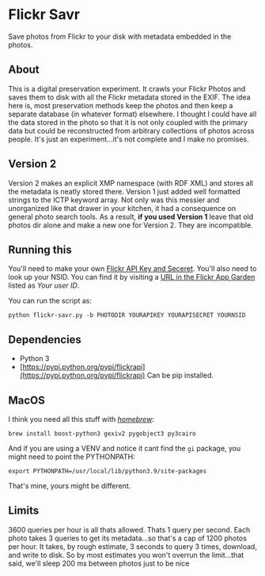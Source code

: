 # Flickr Savr

Save photos from Flickr to your disk with metadata embedded in the
photos.

## About

This is a digital preservation experiment.  It crawls your Flickr
Photos and saves them to disk with all the Flickr metadata stored in
the EXIF.  The idea here is, most preservation methods keep the photos
and then keep a separate database (in whatever format) elsewhere.  I
thought I could have all the data stored in the photo so that it is
not only coupled with the primary data but could be reconstructed from
arbitrary collections of photos across people.  It's just an
experiment...it's not complete and I make no promises.

## Version 2 

Version 2 makes an explicit XMP namespace (with RDF XML) and stores
all the metadata is neatly stored there. Version 1 just added well
formatted strings to the ICTP keyword array. Not only was this messier
and unorganized like that drawer in your kitchen, it had a consequence
on general photo search tools.  As a result, **if you used Version 1**
leave that old photos dir alone and make a new one for Version 2.
They are incompatible.

## Running this

You'll need to make your own [Flickr API Key and
Seceret](https://www.flickr.com/services/apps/by/ayman).  You'll also
need to look up your NSID.  You can find it by visiting a [URL in the
Flickr App
Garden](https://www.flickr.com/services/api/explore/flickr.profile.getProfile)
listed as *Your user ID*.

You can run the script as:
```
python flickr-savr.py -b PHOTODIR YOURAPIKEY YOURAPISECRET YOURNSID
```

## Dependencies

* Python 3
* [https://pypi.python.org/pypi/flickrapi](https://pypi.python.org/pypi/flickrapi)
  Can be pip installed.

## MacOS

I think you need all this stuff with [*homebrew*](https://brew.sh):

```
brew install boost-python3 gexiv2 pygobject3 py3cairo
```

And if you are using a VENV and notice it cant find the `gi` package, you might need to point the PYTHONPATH:

```
export PYTHONPATH=/usr/local/lib/python3.9/site-packages
```

That's mine, yours might be different.

## Limits

3600 queries per hour is all thats allowed. Thats 1 query per
second. Each photo takes 3 queries to get its metadata...so
that's a cap of 1200 photos per hour.  It takes, by rough
estimate, 3 seconds to query 3 times, download, and write to disk.
So by most estimates you won't overrun the limit...that said,
we'll sleep 200 ms between photos just to be nice
